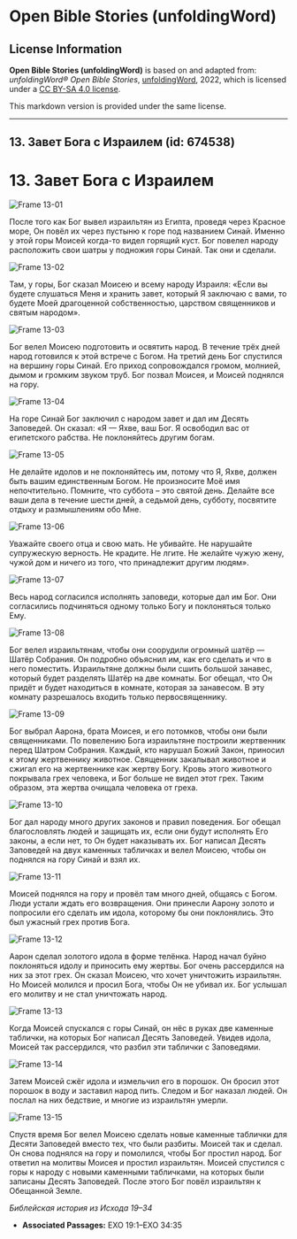 # Open Bible Stories (unfoldingWord)

## License Information

**Open Bible Stories (unfoldingWord)** is based on and adapted from: _unfoldingWord® Open Bible Stories_, [unfoldingWord](https://unfoldingword.org/utw), 2022, which is licensed under a [CC BY-SA 4.0 license](https://creativecommons.org/licenses/by-sa/4.0/legalcode.en).

This markdown version is provided under the same license.



--------------------------------

## 13. Завет Бога с Израилем (id: 674538)

13\. Завет Бога с Израилем
==========================

![Frame 13-01](https://cdn.door43.org/obs/jpg/360px/obs-en-13-01.jpg)

После того как Бог вывел израильтян из Египта, проведя через Красное море, Он повёл их через пустыню к горе под названием Синай. Именно у этой горы Моисей когда\-то видел горящий куст. Бог повелел народу расположить свои шатры у подножия горы Синай. Так они и сделали.

![Frame 13-02](https://cdn.door43.org/obs/jpg/360px/obs-en-13-02.jpg)

Там, у горы, Бог сказал Моисею и всему народу Израиля: «Если вы будете слушаться Меня и хранить завет, который Я заключаю с вами, то будете Моей драгоценной собственностью, царством священников и святым народом».

![Frame 13-03](https://cdn.door43.org/obs/jpg/360px/obs-en-13-03.jpg)

Бог велел Моисею подготовить и освятить народ. В течение трёх дней народ готовился к этой встрече с Богом. На третий день Бог спустился на вершину горы Синай. Его приход сопровождался громом, молнией, дымом и громким звуком труб. Бог позвал Моисея, и Моисей поднялся на гору.

![Frame 13-04](https://cdn.door43.org/obs/jpg/360px/obs-en-13-04.jpg)

На горе Синай Бог заключил с народом завет и дал им Десять Заповедей. Он сказал: «Я — Яхве, ваш Бог. Я освободил вас от египетского рабства. Не поклоняйтесь другим богам.

![Frame 13-05](https://cdn.door43.org/obs/jpg/360px/obs-en-13-05.jpg)

Не делайте идолов и не поклоняйтесь им, потому что Я, Яхве, должен быть вашим единственным Богом. Не произносите Моё имя непочтительно. Помните, что суббота – это святой день. Делайте все ваши дела в течение шести дней, а седьмой день, субботу, посвятите отдыху и размышлениям обо Мне.

![Frame 13-06](https://cdn.door43.org/obs/jpg/360px/obs-en-13-06.jpg)

Уважайте своего отца и свою мать. Не убивайте. Не нарушайте супружескую верность. Не крадите. Не лгите. Не желайте чужую жену, чужой дом и ничего из того, что принадлежит другим людям».

![Frame 13-07](https://cdn.door43.org/obs/jpg/360px/obs-en-13-07.jpg)

Весь народ согласился исполнять заповеди, которые дал им Бог. Они согласились подчиняться одному только Богу и поклоняться только Ему.

![Frame 13-08](https://cdn.door43.org/obs/jpg/360px/obs-en-13-08.jpg)

Бог велел израильтянам, чтобы они соорудили огромный шатёр — Шатёр Собрания. Он подробно объяснил им, как его сделать и что в него поместить. Израильтяне должны были сшить большой занавес, который будет разделять Шатёр на две комнаты. Бог обещал, что Он придёт и будет находиться в комнате, которая за занавесом. В эту комнату разрешалось входить только первосвященнику.

![Frame 13-09](https://cdn.door43.org/obs/jpg/360px/obs-en-13-09.jpg)

Бог выбрал Аарона, брата Моисея, и его потомков, чтобы они были священниками. По повелению Бога израильтяне построили жертвенник перед Шатром Собрания. Каждый, кто нарушал Божий Закон, приносил к этому жертвеннику животное. Священник закалывал животное и сжигал его на жертвеннике как жертву Богу. Кровь этого животного покрывала грех человека, и Бог больше не видел этот грех. Таким образом, эта жертва очищала человека от греха.

![Frame 13-10](https://cdn.door43.org/obs/jpg/360px/obs-en-13-10.jpg)

Бог дал народу много других законов и правил поведения. Бог обещал благословлять людей и защищать их, если они будут исполнять Его законы, а если нет, то Он будет наказывать их. Бог написал Десять Заповедей на двух каменных табличках и велел Моисею, чтобы он поднялся на гору Синай и взял их.

![Frame 13-11](https://cdn.door43.org/obs/jpg/360px/obs-en-13-11.jpg)

Моисей поднялся на гору и провёл там много дней, общаясь с Богом. Люди устали ждать его возвращения. Они принесли Аарону золото и попросили его сделать им идола, которому бы они поклонялись. Это был ужасный грех против Бога.

![Frame 13-12](https://cdn.door43.org/obs/jpg/360px/obs-en-13-12.jpg)

Аарон сделал золотого идола в форме телёнка. Народ начал буйно поклоняться идолу и приносить ему жертвы. Бог очень рассердился на них за этот грех. Он сказал Моисею, что хочет уничтожить израильтян. Но Моисей молился и просил Бога, чтобы Он не убивал их. Бог услышал его молитву и не стал уничтожать народ.

![Frame 13-13](https://cdn.door43.org/obs/jpg/360px/obs-en-13-13.jpg)

Когда Моисей спускался с горы Синай, он нёс в руках две каменные таблички, на которых Бог написал Десять Заповедей. Увидев идола, Моисей так рассердился, что разбил эти таблички с Заповедями.

![Frame 13-14](https://cdn.door43.org/obs/jpg/360px/obs-en-13-14.jpg)

Затем Моисей сжёг идола и измельчил его в порошок. Он бросил этот порошок в воду и заставил народ пить. Следом и Бог наказал людей. Он послал на них бедствие, и многие из израильтян умерли.

![Frame 13-15](https://cdn.door43.org/obs/jpg/360px/obs-en-13-15.jpg)

Спустя время Бог велел Моисею сделать новые каменные таблички для Десяти Заповедей вместо тех, что были разбиты. Моисей так и сделал. Он снова поднялся на гору и помолился, чтобы Бог простил народ. Бог ответил на молитвы Моисея и простил израильтян. Моисей спустился с горы к народу с новыми каменными табличками, на которых были записаны Десять Заповедей. После этого Бог повёл израильтян к Обещанной Земле.

*Библейская история из Исхода 19–34*

* **Associated Passages:** EXO 19:1–EXO 34:35

